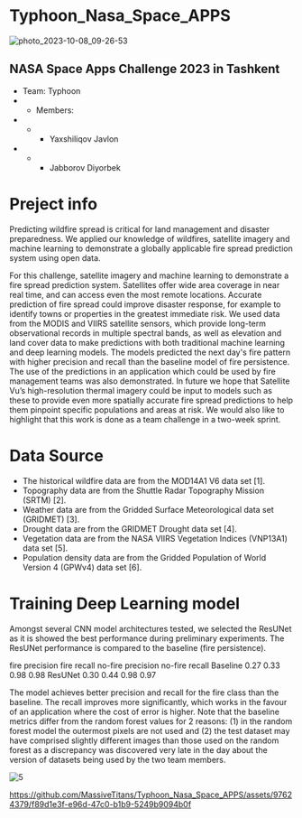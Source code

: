 # Typhoon_Nasa_Space_APPS

![photo_2023-10-08_09-26-53](https://github.com/MassiveTitans/Typhoon_Nasa_Space_APPS/assets/97624379/99e3dc90-6caa-4d03-812e-b3f16f6f0b92)


## NASA Space Apps Challenge 2023 in Tashkent
- Team: Typhoon
- - Members:
- - - Yaxshiliqov Javlon
- - - Jabborov Diyorbek
    
# Preject info

Predicting wildfire spread is critical  for land management and  disaster preparedness. We applied  our knowledge of wildfires, satellite 
imagery and machine learning to 
demonstrate a globally applicable fire 
spread prediction system using open data.

For this challenge, satellite imagery and machine learning to demonstrate a fire spread prediction system. Satellites offer wide area coverage in near real time, and can access even the most remote locations. Accurate prediction of fire spread could improve disaster response, for example to identify towns or properties in the greatest immediate risk. We used data from the MODIS and VIIRS satellite sensors, which provide long-term observational records in multiple spectral bands, as well as elevation and land cover data to make predictions with both traditional machine learning and deep learning models. The models predicted the next day's fire pattern with higher precision and recall than the baseline model of fire persistence. The use of the predictions in an application which could be used by fire management teams was also demonstrated. In future we hope that Satellite Vu’s high-resolution thermal imagery could be input to models such as these to provide even more spatially accurate fire spread predictions to help them pinpoint specific populations and areas at risk. We would also like to highlight that this work is done as a team challenge in a two-week sprint.


# Data Source
- The historical wildfire data are from the MOD14A1 V6 data set [1].
- Topography data are from the Shuttle Radar Topography Mission (SRTM) [2].
- Weather data are from the Gridded Surface Meteorological data set (GRIDMET) [3].
- Drought data are from the GRIDMET Drought data set [4].
- Vegetation data are from the NASA VIIRS Vegetation Indices (VNP13A1) data set [5].
- Population density data are from the Gridded Population of World Version 4 (GPWv4) data set [6].


# Training Deep Learning model

Amongst several CNN model architectures tested, we selected the ResUNet as it is showed the best performance during preliminary experiments. The ResUNet performance is compared to the baseline (fire persistence).

fire precision	fire recall	no-fire precision	no-fire recall
Baseline	0.27	0.33	0.98	0.98
ResUNet	0.30	0.44	0.98	0.97

The model achieves better precision and recall for the fire class than the baseline. The recall improves more significantly, which works in the favour of an application where the cost of error is higher. Note that the baseline metrics differ from the random forest values for 2 reasons: (1) in the random forest model the outermost pixels are not used and (2) the test dataset may have comprised slightly different images than those used on the random forest as a discrepancy was discovered very late in the day about the version of datasets being used by the two team members.


![5](https://github.com/MassiveTitans/Typhoon_Nasa_Space_APPS/assets/97624379/86ead9d8-731e-4683-929d-6fa8129fe02c)




https://github.com/MassiveTitans/Typhoon_Nasa_Space_APPS/assets/97624379/f89d1e3f-e96d-47c0-b1b9-5249b9094b0f



